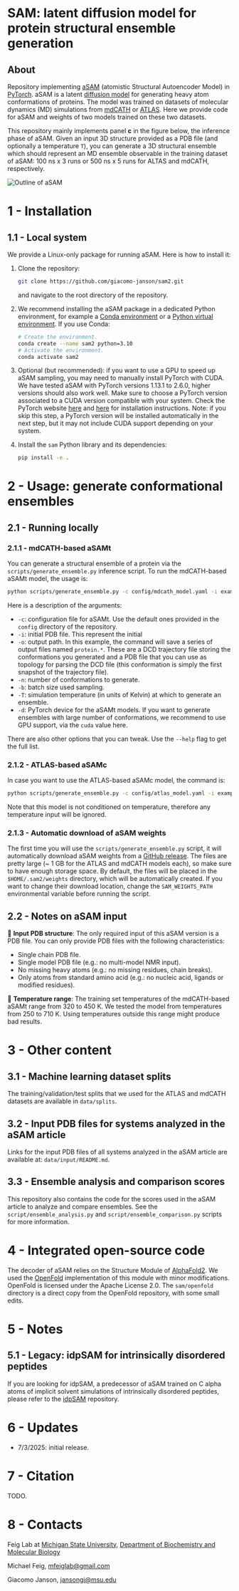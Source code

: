 # SAM: latent diffusion model for protein structural ensemble generation

## About
Repository implementing [aSAM](https://todo.com) (atomistic Structural Autoencoder Model) in [PyTorch](https://pytorch.org). aSAM is a latent [diffusion model](https://en.wikipedia.org/wiki/Diffusion_model) for generating heavy atom conformations of proteins. The model was trained on datasets of molecular dynamics (MD) simulations from [mdCATH](https://github.com/compsciencelab/mdCATH) or [ATLAS](https://pubmed.ncbi.nlm.nih.gov/37986215/). Here we provide code for aSAM and weights of two models trained on these two datasets.

This repository mainly implements panel **c** in the figure below, the inference phase of aSAM. Given an input 3D structure provided as a PDB file (and optionally a temperature `T`), you can generate a 3D structural ensemble which should represent an MD ensemble observable in the training dataset of aSAM: 100 ns x 3 runs or 500 ns x 5 runs for ALTAS and mdCATH, respectively.

![Outline of aSAM](assets/fig_1.png)

# 1 - Installation

## 1.1 - Local system
We provide a Linux-only package for running aSAM. Here is how to install it:

1. Clone the repository:
   ```bash
   git clone https://github.com/giacomo-janson/sam2.git
   ```
   and navigate to the root directory of the repository.

2. We recommend installing the aSAM package in a dedicated Python environment, for example a [Conda environment](https://docs.conda.io/projects/conda/en/latest/user-guide/tasks/manage-environments.html) or a [Python virtual environment](https://docs.python.org/3/library/venv.html). If you use Conda:
   ```bash
   # Create the environment.
   conda create --name sam2 python=3.10
   # Activate the environment.
   conda activate sam2
   ```
3. Optional (but recommended): if you want to use a GPU to speed up aSAM sampling, you may need to manually install PyTorch with CUDA. We have tested aSAM with PyTorch versions 1.13.1 to 2.6.0, higher versions should also work well. Make sure to choose a PyTorch version associated to a CUDA version compatible with your system. Check the PyTorch website [here](https://pytorch.org/get-started/locally/) and [here](https://pytorch.org/get-started/previous-versions/) for installation instructions. Note: if you skip this step, a PyTorch version will be installed automatically in the next step, but it may not include CUDA support depending on your system.
4. Install the `sam` Python library and its dependencies:
   ```bash
   pip install -e .
   ```

# 2 - Usage: generate conformational ensembles

## 2.1 - Running locally

### 2.1.1 - mdCATH-based aSAMt
You can generate a structural ensemble of a protein via the `scripts/generate_ensemble.py` inference script. To run the mdCATH-based aSAMt model, the usage is:
```bash
python scripts/generate_ensemble.py -c config/mdcath_model.yaml -i examples/input/4qbuA03.320.pdb -o protein -n 250 -b 8 -T 320 -d cuda
```
Here is a description of the arguments:
* `-c`: configuration file for aSAMt. Use the default ones provided in the `config` directory of the repository.
* `-i`: initial PDB file. This represent the initial
* `-o`: output path. In this example, the command will save a series of output files named `protein.*`. These are a DCD trajectory file storing the conformations you generated and a PDB file that you can use as topology for parsing the DCD file (this conformation is simply the first snapshot of the trajectory file).
* `-n`: number of conformations to generate.
* `-b`: batch size used sampling.
* `-T`: simulation temperature (in units of Kelvin) at which to generate an ensemble.
* `-d`: PyTorch device for the aSAMt models. If you want to generate ensembles with large number of conformations, we recommend to use GPU support, via the `cuda` value here.

There are also other options that you can tweak. Use the `--help` flag to get the full list.

### 2.1.2 - ATLAS-based aSAMc
In case you want to use the ATLAS-based aSAMc model, the command is:
```bash
python scripts/generate_ensemble.py -c config/atlas_model.yaml -i examples/input/6h49_A.pdb -o protein -n 250 -b 8 -d cuda
```

Note that this model is not conditioned on temperature, therefore any temperature input will be ignored.

### 2.1.3 - Automatic download of aSAM weights
The first time you will use the `scripts/generate_ensemble.py` script, it will automatically download aSAM weights from a [GitHub release](https://github.com/giacomo-janson/sam2/releases/tag/data-1.0). The files are pretty large (~ 1 GB for the ATLAS and mdCATH models each), so make sure to have enough storage space. By default, the files will be placed in the `$HOME/.sam2/weights` directory, which will be automatically created. If you want to change their download location, change the `SAM_WEIGHTS_PATH` environmental variable before running the script.

## 2.2 - Notes on aSAM input
📝 **Input PDB structure**: The only required input of this aSAM version is a PDB file. You can only provide PDB files with the following characteristics:
* Single chain PDB file.
* Single model PDB file (e.g.: no multi-model NMR input).
* No missing heavy atoms (e.g.: no missing residues, chain breaks).
* Only atoms from standard amino acid (e.g.: no nucleic acid, ligands or modified residues).

📝 **Temperature range**: The training set temperatures of the mdCATH-based aSAMt range from 320 to 450 K. We tested the model from temperatures from 250 to 710 K. Using temperatures outside this range might produce bad results.

# 3 - Other content
## 3.1 - Machine learning dataset splits
The training/validation/test splits that we used for the ATLAS and mdCATH datasets are available in `data/splits`.
## 3.2 - Input PDB files for systems analyzed in the aSAM article
Links for the input PDB files of all systems analyzed in the aSAM article are available at: `data/input/README.md`.
## 3.3 - Ensemble analysis and comparison scores
This repository also contains the code for the scores used in the aSAM article to analyze and compare ensembles. See the `script/ensemble_analysis.py` and `script/ensemble_comparison.py` scripts for more information.

# 4 - Integrated open-source code
The decoder of aSAM relies on the Structure Module of [AlphaFold2](https://pubmed.ncbi.nlm.nih.gov/34265844/). We used the [OpenFold](https://github.com/aqlaboratory/openfold) implementation of this module with minor modifications. OpenFold is licensed under the Apache License 2.0. The `sam/openfold` directory is a direct copy from the OpenFold repository, with some small edits.

# 5 - Notes
## 5.1 - Legacy: idpSAM for intrinsically disordered peptides
If you are looking for idpSAM, a predecessor of aSAM trained on C alpha atoms of implicit solvent simulations of intrinsically disordered peptides, please refer to the [idpSAM](https://github.com/giacomo-janson/idpsam) repository.

# 6 - Updates
* 7/3/2025: initial release.

# 7 - Citation
TODO.

# 8 - Contacts
Feig Lab at [Michigan State University](https://msu.edu), [Department of Biochemistry and Molecular Biology](https://bmb.natsci.msu.edu)

Michael Feig, [mfeiglab@gmail.com](mfeiglab@gmail.com)

Giacomo Janson, [jansongi@msu.edu](jansongi@msu.edu)